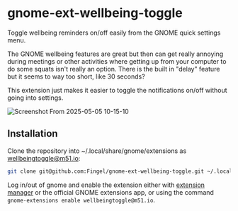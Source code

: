 # gnome-ext-wellbeing-toggle
Toggle wellbeing reminders on/off easily from the GNOME quick settings menu.

The GNOME wellbeing features are great but then can get really annoying during meetings
or other activities where getting up from your computer to do some squats isn't really an
option. There is the built in "delay" feature but it seems to way too short, like 30 seconds?

This extension just makes it easier to toggle the notifications on/off without going
into settings.

![Screenshot From 2025-05-05 10-15-10](https://github.com/user-attachments/assets/2b7daed4-dba8-45fb-8315-9260ad34621f)

## Installation
Clone the repository into ~/.local/share/gnome/extensions as wellbeingtoggle@m51.io:

```bash
git clone git@github.com:Fingel/gnome-ext-wellbeing-toggle.git ~/.local/share/gnome/extensions/wellbeingtoggle@m51.io
```

Log in/out of gnome and enable the extension either with [extension manager](https://flathub.org/apps/com.mattjakeman.ExtensionManager) or the official GNOME
extensions app, or using the command `gnome-extensions enable wellbeingtoggle@m51.io`.
